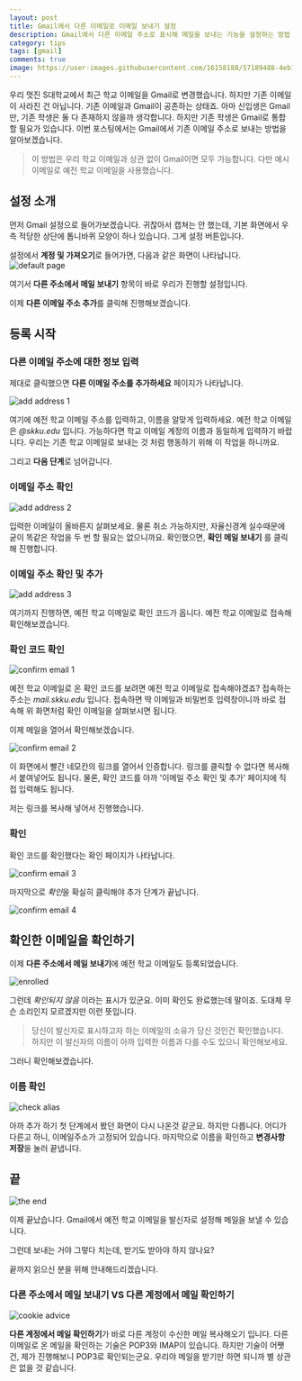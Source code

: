 ```yaml
---
layout: post
title: Gmail에서 다른 이메일로 이메일 보내기 설정
description: Gmail에서 다른 이메일 주소로 표시해 메일을 보내는 기능을 설정하는 방법
category: tips
tags: [gmail]
comments: true
image: https://user-images.githubusercontent.com/16158188/57189488-4eb10d80-6f4a-11e9-9ee3-1bd4d0c1ceb1.jpg
---
```


우리 멋진 S대학교에서 최근 학교 이메일을 Gmail로 변경했습니다.
하지만 기존 이메일이 사라진 건 아닙니다.
기존 이메일과 Gmail이 공존하는 상태죠.
아마 신입생은 Gmail만, 기존 학생은 둘 다 존재하지 않을까 생각합니다.
하지만 기존 학생은 Gmail로 통합할 필요가 있습니다.
이번 포스팅에서는 Gmail에서 기존 이메일 주소로 보내는 방법을 알아보겠습니다.

> 이 방법은 우리 학교 이메일과 상관 없이 Gmail이면 모두 가능합니다.
> 다만 예시 이메일로 예전 학교 이메일을 사용했습니다.

## 설정 소개

먼저 Gmail 설정으로 들어가보겠습니다.
귀찮아서 캡쳐는 안 했는데, 기본 화면에서 우측 적당한 상단에 톱니바퀴 모양이 하나 있습니다.
그게 설정 버튼입니다.

설정에서 **계정 및 가져오기**로 들어가면, 다음과 같은 화면이 나타납니다.
![default page](/postres/190505/01-1.jpg)

여기서 **다른 주소에서 메일 보내기** 항목이 바로 우리가 진행할 설정입니다.

이제 **다른 이메일 주소 추가**를 클릭해 진행해보겠습니다.

## 등록 시작

### 다른 이메일 주소에 대한 정보 입력

제대로 클릭했으면 **다른 이메일 주소를 추가하세요** 페이지가 나타납니다.

![add address 1](/postres/190505/02-1.jpg)

여기에 예전 학교 이메일 주소를 입력하고, 이름을 알맞게 입력하세요.
예전 학교 이메일은 *@skku.edu* 입니다.
가능하다면 학교 이메일 계정의 이름과 동일하게 입력하기 바랍니다.
우리는 기존 학교 이메일로 보내는 것 처럼 행동하기 위해 이 작업을 하니까요.

그리고 **다음 단계**로 넘어갑니다.

### 이메일 주소 확인

![add address 2](/postres/190505/03-1.jpg)

입력한 이메일이 올바른지 살펴보세요.
물론 취소 가능하지만, 자율신경계 실수때문에 굳이 똑같은 작업을 두 번 할 필요는 없으니까요.
확인했으면, **확인 메일 보내기** 를 클릭해 진행합니다.

### 이메일 주소 확인 및 추가

![add address 3](/postres/190505/04-1.jpg)

여기까지 진행하면, 예전 학교 이메일로 확인 코드가 옵니다.
예전 학교 이메일로 접속해 확인해보겠습니다.

### 확인 코드 확인

![confirm email 1](/postres/190505/05-1.jpg)

예전 학교 이메일로 온 확인 코드를 보려면 예전 학교 이메일로 접속해야겠죠?
접속하는 주소는 *mail.skku.edu* 입니다.
접속하면 딱 이메일과 비밀번호 입력창이니까 바로 접속해 위 화면처럼 확인 이메일을 살펴보시면 됩니다.

이제 메일을 열어서 확인해보겠습니다.

![confirm email 2](/postres/190505/06-1.jpg)

이 화면에서 빨간 네모칸의 링크를 열어서 인증합니다.
링크를 클릭할 수 없다면  복사해서 붙여넣어도 됩니다.
물론, 확인 코드를 아까 '이메일 주소 확인 및 추가' 페이지에 직접 입력해도 됩니다.

저는 링크를 복사해 넣어서 진행했습니다.

### 확인

확인 코드를 확인했다는 확인 페이지가 나타납니다.

![confirm email 3](/postres/190505/07-1.jpg)

마지막으로 *확인*을 확실히 클릭해야 추가 단계가 끝납니다.

![confirm email 4](/postres/190505/08-1.jpg)

## 확인한 이메일을 확인하기

이제 **다른 주소에서 메일 보내기**에 예전 학교 이메일도 등록되었습니다.

![enrolled](/postres/190505/09-1.jpg)

그런데 *확인되지 않음* 이라는 표시가 있군요.
이미 확인도 완료했는데 말이죠.
도대체 무슨 소리인지 모르겠지만 이런 뜻입니다.

> 당신이 발신자로 표시하고자 하는 이메일의 소유가 당신 것인건 확인했습니다.
> 하지만 이 발신자의 이름이 아까 입력한 이름과 다를 수도 있으니 확인해보세요.

그러니 확인해보겠습니다.

### 이름 확인

![check alias](/postres/190505/10-1.jpg)

아까 추가 하기 첫 단계에서 봤던 화면이 다시 나온것 같군요.
하지만 다릅니다.
어디가 다른고 하니, 이메일주소가 고정되어 있습니다.
마지막으로 이름을 확인하고 **변경사항 저장**을 눌러 끝냅니다.

## 끝

![the end](/postres/190505/11-1.jpg)

이제 끝났습니다.
Gmail에서 예전 학교 이메일을 발신자로 설정해 메일을 보낼 수 있습니다.

그런데 보내는 거야 그렇다 치는데, 받기도 받아야 하지 않나요?

끝까지 읽으신 분을 위해 안내해드리겠습니다.

### 다른 주소에서 메일 보내기 VS 다른 계정에서 메일 확인하기

![cookie advice](/postres/190505/11-1.jpg)

**다른 계정에서 메일 확인하기**가 바로 다른 계정이 수신한 메일 복사해오기 입니다.
다른 이메일로 온 메일을 확인하는 기술은 POP3와 IMAP이 있습니다.
하지만 기술이 어쨋건, 제가 진행해보니 POP3로 확인되는군요.
우리야 메일을 받기만 하면 되니까 별 상관은 없을 것 같습니다.

